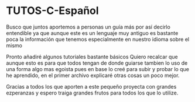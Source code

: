 # TUTOS-C-Español
Busco que juntos aportemos a personas un guía más por así decirlo entendible ya que aunque este es un lenguaje muy antiguo es bastante poca la información que tenemos especialmente en nuestro idioma sobre el mismo 

Pronto añadiré algunos tutoriales bastante básicos
Quiero recalcar que aunque esto es para que todos tengan de donde guiarse tambien lo uso de una forma algo mas egoista pues en base lo creé para subir y probar lo que he aprendido, en el primer archivo explicaré otras cosas un poco mejor. 

Gracias a todos los que aporten a este pequeño proyecta con grandes ezperanzas y espero traiga grandes frutos para todos los que lo utilize.
